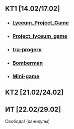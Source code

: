КТ1 [14.02/17.02]
---

- ### [Lyceum_Project_Game](https://github.com/Neonchik4/Lyceum_Project_Game/)
- ### [Project_lyceum_game](https://github.com/svetlana-haritonova/Project_lyceum_game)

- ### [tru-progery](https://github.com/valeriyagrin/tru-progery)

- ### [Bomberman](https://github.com/GlebNes109/cpp-game-project)

- ### [Mini-game](https://github.com/prvnesizl/mini-game.git)

КТ2 [21.02/24.02]
---

ИТ [22.02/29.02]
---
Свобода! (каникулы)